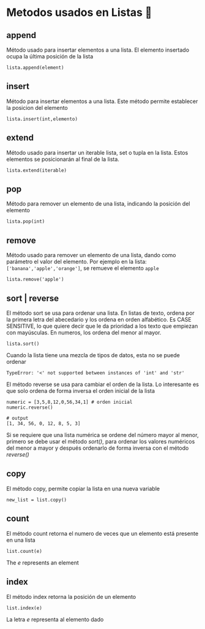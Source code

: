 # Metodos usados en Listas 🐍

## append
Método usado para insertar elementos  a una lista. El elemento insertado ocupa la última posición de la lista

```
lista.append(element)
```

## insert
Método para insertar elementos a una lista. Este método permite establecer la posicion del elemento 
```
lista.insert(int,elemento)
```

## extend
Método usado para insertar un iterable lista, set o tupla en la lista. Estos elementos se posicionarán al final de la lista.
```
lista.extend(iterable)
```


## pop
Método para remover un elemento de una lista, indicando la posición del elemento
```
lista.pop(int)
```

## remove
Método usado para remover un elemento de una lista, dando como parámetro el valor del elemento. Por ejemplo en la lista: ```['banana','apple','orange']```, se remueve el elemento ```apple```
```
lista.remove('apple')
```

## sort | reverse
El método sort se usa para ordenar una lista. En listas de texto, ordena por la primera letra del abecedario y los ordena en orden alfabético. Es CASE SENSITIVE, lo que quiere decir que le da prioridad a los texto que empiezan con mayúsculas. En numeros, los ordena del menor al mayor.
```
lista.sort()
```

Cuando la lista tiene una mezcla de tipos de datos, esta no se puede ordenar
```
TypeError: '<' not supported between instances of 'int' and 'str'
```
El método reverse se usa para cambiar el orden de la lista. Lo interesante es que solo ordena de forma inversa el orden inicial de la lista
```
numeric = [3,5,8,12,0,56,34,1] # orden inicial
numeric.reverse()

# output
[1, 34, 56, 0, 12, 8, 5, 3]
```
Si se requiere que una lista numérica se ordene del número mayor al menor, primero se debe usar el método *sort()*, para ordenar los valores numéricos del menor a mayor y después ordenarlo de forma inversa con el método *reverse()*

## copy
El método copy, permite copiar la lista en una nueva variable
```
new_list = list.copy()
```
## count
El método count retorna el numero de veces que un elemento está presente en una lista

```
list.count(e)
```
The *e* represents an element

## index
El método index retorna la posición de un elemento
```
list.index(e)
```
La letra *e* representa al elemento dado